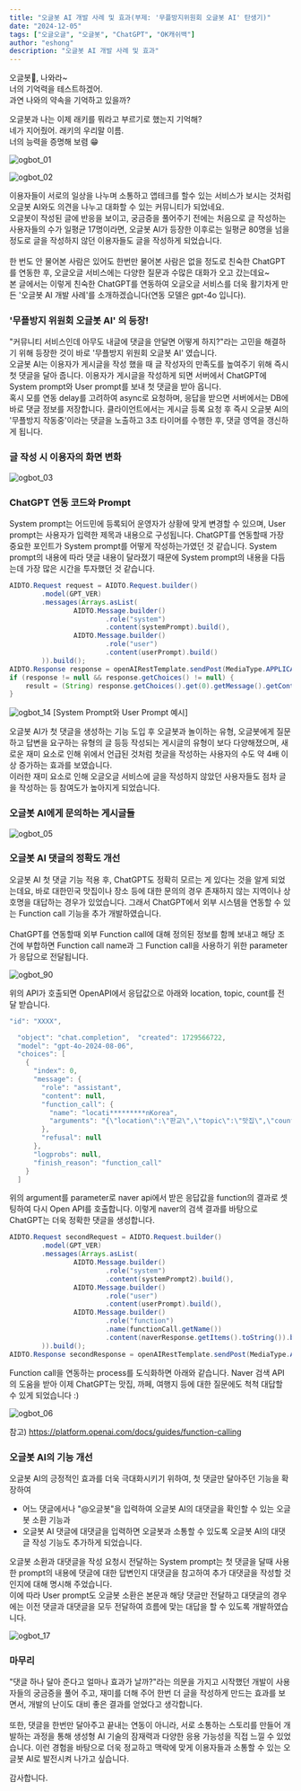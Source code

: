 ```yaml
---
title: "오글봇 AI 개발 사례 및 효과(부제: '무플방지위원회 오글봇 AI' 탄생기)"
date: "2024-12-05"
tags: ["오글오글", "오글봇", "ChatGPT", "OK캐쉬백"]
author: "eshong"
description: "오글봇 AI 개발 사례 및 효과"
---
```


오글봇🤖, 나와라~</br>
너의 기억력을 테스트하겠어.</br>
과연 나와의 약속을 기억하고 있을까?

오글봇과 나는 이제 래키를 뭐라고 부르기로 했는지 기억해?</br>
네가 지어줬어. 래키의 우리말 이름.</br>
너의 능력을 증명해 보렴 😁

![ogbot_01](./ogbot_01.png)

![ogbot_02](./ogbot_02.png)

이용자들이 서로의 일상을 나누며 소통하고 앱테크를 할수 있는 서비스가 보시는 것처럼 오글봇 AI와도 의견을 나누고 대화할 수 있는 커뮤니티가 되었네요. </br>   오글봇이 작성된 글에 반응을 보이고, 궁금증을 풀어주기 전에는 처음으로 글 작성하는 사용자들의 수가 일평균 17명이라면, 오글봇 AI가 등장한 이후로는 일평균 80명을 넘을 정도로 글을 작성하지 않던 이용자들도 글을 작성하게 되었습니다. </br>  
한 번도 안 물어본 사람은 있어도 한번만 물어본 사람은 없을 정도로 친숙한 ChatGPT를 연동한 후, 오글오글 서비스에는 다양한 질문과 수많은 대화가 오고 갔는데요~ </br>
본 글에서는 이렇게 친숙한 ChatGPT를 연동하여 오글오글 서비스를 더욱 활기차게 만든 '오글봇 AI 개발 사례'를 소개하겠습니다(연동 모델은 gpt-4o 입니다). 

### '무플방지 위원회 오글봇 AI' 의 등장! 

"커뮤니티 서비스인데 아무도 내글에 댓글을 안달면 어떻게 하지?"라는 고민을 해결하기 위해 등장한 것이 바로 '무플방지 위원회 오글봇 AI' 였습니다. </br>
오글봇 AI는 이용자가 게시글을 작성 했을 때 글 작성자의 만족도를 높여주기 위해 즉시 첫 댓글을 달아 줍니다. 이용자가 게시글을 작성하게 되면 서버에서 ChatGPT에 System prompt와 User prompt를 보내 첫 댓글을 받아 옵니다. </br>
혹시 모를 연동 delay를 고려하여 async로 요청하며, 응답을 받으면 서버에서는 DB에 바로 댓글 정보를 저장합니다. 클라이언트에서는 게시글 등록 요청 후 즉시 오글봇 AI의 '무플방지 작동중'이라는 댓글을 노출하고 3초 타이머를 수행한 후, 댓글 영역을 갱신하게 됩니다.

### 글 작성 시 이용자의 화면 변화 

![ogbot_03](./ogbot_03.png)

### ChatGPT 연동 코드와 Prompt 

System prompt는 어드민에 등록되어 운영자가 상황에 맞게 변경할 수 있으며, User prompt는 사용자가 입력한 제목과 내용으로 구성됩니다.    ChatGPT를 연동할때 가장 중요한 포인트가 System prompt를 어떻게 작성하는가였던 것 같습니다. System prompt의 내용에 따라 댓글 내용이 달라졌기 때문에 System prompt의 내용을 다듬는데 가장 많은 시간을 투자했던 것 같습니다. 

```java
AIDTO.Request request = AIDTO.Request.builder()
        .model(GPT_VER)
        .messages(Arrays.asList(
                AIDTO.Message.builder()
                        .role("system")
                        .content(systemPrompt).build(),
                AIDTO.Message.builder()
                        .role("user")
                        .content(userPrompt).build()
        )).build();
AIDTO.Response response = openAIRestTemplate.sendPost(MediaType.APPLICATION_JSON, "/v1/chat/completions", null, request, AIDTO.Response.class);
if (response != null && response.getChoices() != null) {
    result = (String) response.getChoices().get(0).getMessage().getContent();
}
```

![ogbot_14](./ogbot_14.png)
[System Prompt와 User Prompt 예시]

오글봇 AI가 첫 댓글을 생성하는 기능 도입 후 오글봇과 놀이하는 유형, 오글봇에게 질문하고 답변을 요구하는 유형의 글 등등 작성되는 게시글의 유형이 보다 다양해졌으며, 새로운 재미 요소로 인해 위에서 언급된 것처럼 첫글을 작성하는 사용자의 수도 약 4배 이상 증가하는 효과를 보였습니다. </br> 이러한 재미 요소로 인해 오글오글 서비스에 글을 작성하지 않았던 사용자들도 점차 글을 작성하는 등 참여도가 높아지게 되었습니다. 

### 오글봇 AI에게 문의하는 게시글들 

![ogbot_05](./ogbot_05.png)

### 오글봇 AI 댓글의 정확도 개선

오글봇 AI 첫 댓글 기능 적용 후, ChatGPT도 정확히 모르는 게 있다는 것을 알게 되었는데요, 바로 대한민국 맛집이나 장소 등에 대한 문의의 경우 존재하지 않는 지역이나 상호명을 대답하는 경우가 있었습니다. 그래서 ChatGPT에서 외부 시스템을 연동할 수 있는 Function call 기능을 추가 개발하였습니다. </br>  
ChatGPT를 연동할때 외부 Function call에 대해 정의된 정보를 함께 보내고 해당 조건에 부합하면 Function call name과 그 Function call을 사용하기 위한 parameter가 응답으로 전달됩니다.

![ogbot_90](./ogbot_90.png)

위의 API가 호출되면 OpenAPI에서 응답값으로 아래와 location, topic, count를 전달 받습니다.    

```java
"id": "XXXX",

  "object": "chat.completion",  "created": 1729566722,
  "model": "gpt-4o-2024-08-06",
  "choices": [
    {
      "index": 0,
      "message": {
        "role": "assistant",
        "content": null,
        "function_call": {
          "name": "locati*********nKorea",
          "arguments": "{\"location\":\"판교\",\"topic\":\"맛집\",\"count\":\"5\"}"
        },
        "refusal": null
      },
      "logprobs": null,
      "finish_reason": "function_call"
    }
  ]
```

위의 argument를 parameter로 naver api에서 받은 응답값을 function의 결과로 셋팅하여 다시 Open API를 호출합니다.  이렇게 naver의 검색 결과를 바탕으로 ChatGPT는 더욱 정확한 댓글을 생성합니다.

```java
AIDTO.Request secondRequest = AIDTO.Request.builder()
        .model(GPT_VER)
        .messages(Arrays.asList(
                AIDTO.Message.builder()
                        .role("system")
                        .content(systemPrompt2).build(),
                AIDTO.Message.builder()
                        .role("user")
                        .content(userPrompt).build(),
                AIDTO.Message.builder()
                        .role("function")
                        .name(functionCall.getName())
                        .content(naverResponse.getItems().toString()).build()
        )).build();
AIDTO.Response secondResponse = openAIRestTemplate.sendPost(MediaType.APPLICATION_JSON, "/v1/chat/completions", null, secondRequest, AIDTO.Response.class);
```

Function call을 연동하는 process를 도식화하면 아래와 같습니다.   Naver 검색 API의 도움을 받아 이제 ChatGPT는 맛집, 까페, 여행지 등에 대한 질문에도 척척 대답할 수 있게 되었습니다 :) 

![ogbot_06](./ogbot_06.png)

참고) https://platform.openai.com/docs/guides/function-calling

### 오글봇 AI의 기능 개선

오글봇 AI의 긍정적인 효과를 더욱 극대화시키기 위하여, 첫 댓글만 달아주던 기능을 확장하여 

* 어느 댓글에서나 "@오글봇"을 입력하여 오글봇 AI의 대댓글을 확인할 수 있는 오글봇 소환 기능과
* 오글봇 AI 댓글에 대댓글을 입력하면 오글봇과 소통할 수 있도록 오글봇 AI의 대댓글 작성 기능도 추가하게 되었습니다. 


오글봇 소환과 대댓글을 작성 요청시 전달하는 System prompt는 첫 댓글을 달때 사용한 prompt의 내용에 댓글에 대한 답변인지 대댓글을 참고하여 추가 대댓글을 작성할 것인지에 대해 명시해 주었습니다.  </br>
이에 따라 User prompt도 오글봇 소환은 본문과 해당 댓글만 전달하고 대댓글의 경우에는 이전 댓글과 대댓글을 모두 전달하여 흐름에 맞는 대답을 할 수 있도록 개발하였습니다. 

![ogbot_17](./ogbot_17.png)

### 마무리

"댓글 하나 달아 준다고 얼마나 효과가 날까?"라는 의문을 가지고 시작했던 개발이 사용자들의 궁금증을 풀어 주고, 재미를 더해 주어 한번 더 글을 작성하게 만드는 효과를 보면서, 개발의 난이도 대비 좋은 결과를 얻었다고 생각합니다. </br></br>
또한, 댓글을 한번만 달아주고 끝내는 연동이 아니라, 서로 소통하는 스토리를 만들어 개발하는 과정을 통해 생성형 AI 기술의 잠재력과 다양한 응용 가능성을 직접 느낄 수 있었습니다. 이런 경험을 바탕으로 더욱 정교하고 맥락에 맞게 이용자들과 소통할 수 있는 오글봇 AI로 발전시켜 나가고 싶습니다.

감사합니다. 